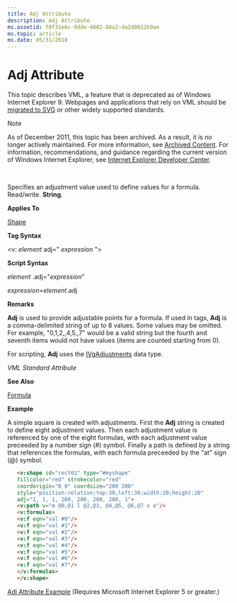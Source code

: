 ```yaml
---
title: Adj Attribute
description: Adj Attribute
ms.assetid: f0f31e6c-9dde-4082-88a2-da2d0012b9ae
ms.topic: article
ms.date: 05/31/2018
---
```


# Adj Attribute

This topic describes VML, a feature that is deprecated as of Windows Internet Explorer 9. Webpages and applications that rely on VML should be [migrated to SVG](https://go.microsoft.com/fwlink/p/?LinkID=236964) or other widely supported standards.

> [!Note]  
> As of December 2011, this topic has been archived. As a result, it is no longer actively maintained. For more information, see [Archived Content](https://docs.microsoft.com/previous-versions/windows/internet-explorer/ie-developer/). For information, recommendations, and guidance regarding the current version of Windows Internet Explorer, see [Internet Explorer Developer Center](https://go.microsoft.com/fwlink/p/?linkid=204313).

 

Specifies an adjustment value used to define values for a formula. Read/write. **String**.

**Applies To**

[Shape](shape-element--vml.md)

**Tag Syntax**

<v: *element* adj=" *expression* ">

**Script Syntax**

*element* .adj="*expression*"

*expression*=*element*.adj

**Remarks**

**Adj** is used to provide adjustable points for a formula. If used in tags, **Adj** is a comma-delimited string of up to 8 values. Some values may be omitted. For example, "0,1,2,,4,5,,7" would be a valid string but the fourth and seventh items would not have values (items are counted starting from 0).

For scripting, **Adj** uses the [IVgAdjustments](msdn-online-vml-ivgadjustments-data-type.md) data type.

*VML Standard Attribute*

**See Also**

[Formula](msdn-online-vml-formulas-element.md)

**Example**

A simple square is created with adjustments. First the **Adj** string is created to define eight adjustment values. Then each adjustment value is referenced by one of the eight formulas, with each adjustment value preceeded by a number sign (\#) symbol. Finally a path is defined by a string that references the formulas, with each formula preceeded by the "at" sign (@) symbol.


```HTML
   <v:shape id="rect01" type="#myshape"
   fillcolor="red" strokecolor="red"
   coordorigin="0 0" coordsize="200 200"
   style="position:relative;top:30;left:30;width:20;height:20"
   adj="1, 1, 1, 200, 200, 200, 200, 1">
   <v:path v="m @0,@1 l @2,@3, @4,@5, @6,@7 x e"/>
   <v:formulas>
   <v:f eqn="val #0"/>
   <v:f eqn="val #1"/>
   <v:f eqn="val #2"/>
   <v:f eqn="val #3"/>
   <v:f eqn="val #4"/>
   <v:f eqn="val #5"/>
   <v:f eqn="val #6"/>
   <v:f eqn="val #7"/>
   </v:formulas>
   </v:shape>
```



[Adj Attribute Example](https://samples.msdn.microsoft.com/workshop/samples/vml/shape/examples/x_adj.md) (Requires Microsoft Internet Explorer 5 or greater.)

 

 




